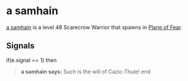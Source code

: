 # a samhain



[a samhain](/npc/72052) is a level 48 Scarecrow Warrior that spawns in [Plane of Fear](/zone/72).



## Signals

if(e.signal == 1) then


>**a samhain says:** Such is the will of Cazic-Thule!
end
